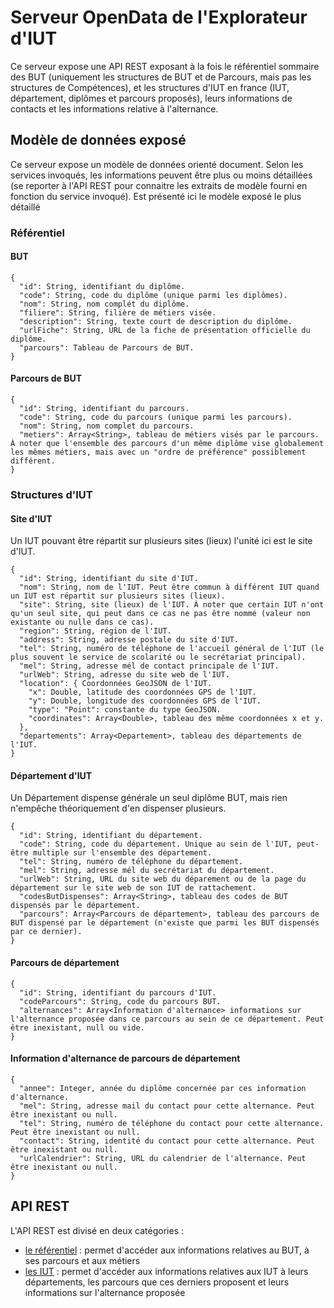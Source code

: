 # Serveur OpenData de l'Explorateur d'IUT

Ce serveur expose une API REST exposant à la fois le référentiel sommaire des BUT (uniquement les structures de BUT et de Parcours, mais pas les structures de Compétences),
et les structures d'IUT en france (IUT, département, diplômes et parcours proposés), leurs informations de contacts et les informations relative à l'alternance.

## Modèle de données exposé

Ce serveur expose un modèle de données orienté document. Selon les services invoqués, les informations peuvent être plus ou moins détaillées (se reporter à l'API REST pour connaitre les extraits de modèle fourni en fonction du service invoqué). Est présenté ici le modèle exposé le plus détaillé

### Référentiel

#### BUT

```
{
  "id": String, identifiant du diplôme.
  "code": String, code du diplôme (unique parmi les diplômes).
  "nom": String, nom complét du diplôme.
  "filiere": String, filière de métiers visée.
  "description": String, texte court de description du diplôme.
  "urlFiche": String, URL de la fiche de présentation officielle du diplôme.
  "parcours": Tableau de Parcours de BUT.
}
```

#### Parcours de BUT

```
{
  "id": String, identifiant du parcours.
  "code": String, code du parcours (unique parmi les parcours).
  "nom": String, nom complet du parcours.
  "metiers": Array<String>, tableau de métiers visés par le parcours. À noter que l'ensemble des parcours d'un même diplôme vise globalement les mêmes métiers, mais avec un "ordre de préférence" possiblement différent.
}
```

### Structures d'IUT

#### Site d'IUT

Un IUT pouvant être répartit sur plusieurs sites (lieux) l'unité ici est le site d'IUT.

```
{
  "id": String, identifiant du site d'IUT.
  "nom": String, nom de l'IUT. Peut être commun à différent IUT quand un IUT est répartit sur plusieurs sites (lieux).
  "site": String, site (lieux) de l'IUT. À noter que certain IUT n'ont qu'un seul site, qui peut dans ce cas ne pas être nommé (valeur non existante ou nulle dans ce cas).
  "region": String, région de l'IUT.
  "address": String, adresse postale du site d'IUT.
  "tel": String, numéro de téléphone de l'accueil général de l'IUT (le plus souvent le service de scolarité ou le secrétariat principal).
  "mel": String, adresse mél de contact principale de l'IUT.
  "urlWeb": String, adresse du site web de l'IUT.
  "location": { Coordonnées GeoJSON de l'IUT.
    "x": Double, latitude des coordonnées GPS de l'IUT.
    "y": Double, longitude des coordonnées GPS de l'IUT.
    "type": "Point": constante du type GeoJSON.
    "coordinates": Array<Double>, tableau des même coordonnées x et y.
  },
  "departements": Array<Departement>, tableau des départements de l'IUT.
}
```

#### Département d'IUT

Un Département dispense générale un seul diplôme BUT, mais rien n'empêche théoriquement d'en dispenser plusieurs.

```
{
  "id": String, identifiant du département.
  "code": String, code du département. Unique au sein de l'IUT, peut-être multiple sur l'ensemble des département.
  "tel": String, numéro de téléphone du département.
  "mel": String, adresse mél du secrétariat du département.
  "urlWeb": String, URL du site web du déparement ou de la page du département sur le site web de son IUT de rattachement.
  "codesButDispenses": Array<String>, tableau des codes de BUT dispensés par le département.
  "parcours": Array<Parcours de département>, tableau des parcours de BUT dispensé par le département (n'existe que parmi les BUT dispensés par ce dernier).
}
```

#### Parcours de département

```
{
  "id": String, identifiant du parcours d'IUT.
  "codeParcours": String, code du parcours BUT.
  "alternances": Array<Information d'alternance> informations sur l'alternance proposée dans ce parcours au sein de ce département. Peut être inexistant, null ou vide.
}
```

#### Information d'alternance de parcours de département

```
{
  "annee": Integer, année du diplôme concernée par ces information d'alternance.
  "mel": String, adresse mail du contact pour cette alternance. Peut être inexistant ou null.
  "tel": String, numéro de téléphone du contact pour cette alternance. Peut être inexistant ou null.
  "contact": String, identité du contact pour cette alternance. Peut être inexistant ou null.
  "urlCalendrier": String, URL du calendrier de l'alternance. Peut être inexistant ou null.
}
```

## API REST

L'API REST est divisé en deux catégories :

- [le référentiel](docs/RESTApi_referentiel.md) : permet d'accéder aux informations relatives au BUT, à ses parcours et aux métiers
- [les IUT](docs/RESTApi_iut.md) : permet d'accéder aux informations relatives aux IUT à leurs départements, les parcours que ces derniers proposent et leurs informations sur l'alternance proposée